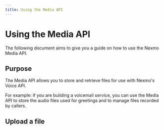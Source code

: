 ```yaml
---
title: Using the Media API
---
```


# Using the Media API

The following document aims to give you a guide on how to use the Nexmo Media API.

## Purpose

The Media API allows you to store and retrieve files for use with Nexmo's Voice API.

For example: if you are building a voicemail service, you can use the Media API to store the audio files used for greetings and to manage files recorded by callers.

## Upload a file
